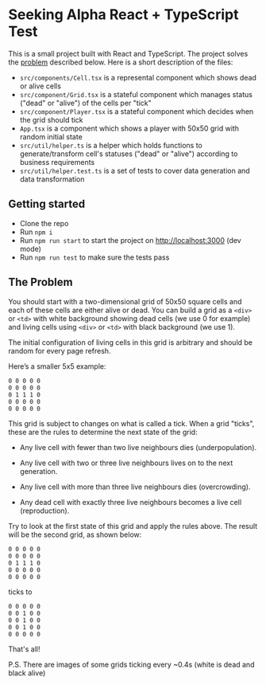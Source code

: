 # Seeking Alpha React + TypeScript Test

This is a small project built with React and TypeScript. The project solves the [problem](#the-problem) described below.
Here is a short description of the files:

- `src/components/Cell.tsx` is a represental component which shows dead or alive cells
- `src/component/Grid.tsx` is a stateful component which manages status ("dead" or "alive") of the cells per "tick"
- `src/component/Player.tsx` is a stateful component which decides when the grid should tick
- `App.tsx` is a component which shows a player with 50x50 grid with random initial state
- `src/util/helper.ts` is a helper which holds functions to generate/transform cell's statuses ("dead" or "alive")
  according to business requirements
- `src/util/helper.test.ts` is a set of tests to cover data generation and data transformation

## Getting started

- Clone the repo
- Run `npm i`
- Run `npm run start` to start the project on [http://localhost:3000](http://localhost:3000) (dev mode)
- Run `npm run test` to make sure the tests pass

## The Problem

You should start with a two-dimensional grid of 50x50 square cells and each of these cells are either alive or dead.
You can build a grid as a `<div>` or `<td>` with white background showing dead cells (we use 0 for example)
and living cells using `<div>` or `<td>` with black background (we use 1).

The initial configuration of living cells in this grid is arbitrary and should be random for every page refresh.

Here’s a smaller 5x5 example:

```
0 0 0 0 0
0 0 0 0 0
0 1 1 1 0
0 0 0 0 0
0 0 0 0 0
```

This grid is subject to changes on what is called a tick. When a grid "ticks",
these are the rules to determine the next state of the grid:


- Any live cell with fewer than two live neighbours dies (underpopulation).

- Any live cell with two or three live neighbours lives on to the next generation.

- Any live cell with more than three live neighbours dies (overcrowding).

- Any dead cell with exactly three live neighbours becomes a live cell (reproduction).

Try to look at the first state of this grid and apply the rules above.
The result will be the second grid, as shown below:

```
0 0 0 0 0
0 0 0 0 0
0 1 1 1 0
0 0 0 0 0
0 0 0 0 0
```
ticks to
```
0 0 0 0 0
0 0 1 0 0
0 0 1 0 0
0 0 1 0 0
0 0 0 0 0
```

That's all!

P.S. There are images of some grids ticking every ~0.4s (white is dead and black alive)
